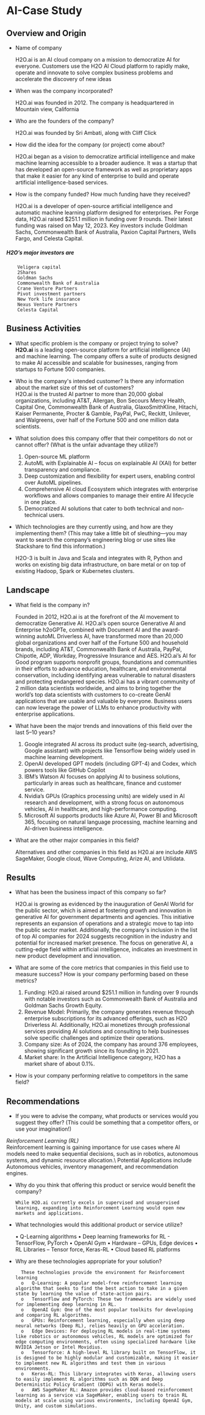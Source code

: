 # AI-Case Study

## Overview and Origin

* Name of company
  
    H2O.ai is an AI cloud company on a mission to democratize AI for everyone. Customers use the H2O AI Cloud platform to rapidly make, operate and innovate to solve complex business problems and accelerate the discovery of new ideas
* When was the company incorporated?
  
    H2O.ai was founded in 2012. The company is headquartered in Mountain view, California
* Who are the founders of the company?
  
    H2O.ai was founded by Sri Ambati, along with Cliff Click 
* How did the idea for the company (or project) come about?
  
    H2O.ai began as a vision to democratize artificial intelligence and make machine learning accessible to a broader audience. It was a startup that has developed an open-source framework as well as proprietary apps that make it easier for any kind of enterprise to build and operate artificial intelligence-based services.		 
* How is the company funded? How much funding have they received?
  
    H2O.ai is a developer of open-source artificial intelligence and automatic machine learning platform designed for enterprises. Per Forge data, H2O.ai raised $251.1 million in funding over 9 rounds. Their latest funding was raised on May 12, 2023. Key investors include Goldman Sachs, Commonwealth Bank of Australia, Paxion Capital Partners, Wells Fargo, and Celesta Capital.
 ##### H2O’s major investors are
        Veligera capital
        2Shares
        Goldman Sachs
        Commonwealth Bank of Australia
        Crane Venture Partners
        Pivot investment partners
        New York life insurance	
        Nexus Venture Partners
        Celesta Capital

## Business Activities

* What specific problem is the company or project trying to solve?\
    **H2O.ai** is a leading open-source platform for artificial intelligence (AI) and machine learning. The company offers a suite of products designed to make AI accessible and scalable for businesses, ranging from startups to Fortune 500 companies.
* Who is the company's intended customer? Is there any information about the market size of this set of customers?\
     H2O.ai is the trusted AI partner to more than 20,000 global organizations, including AT&T, Allergan, Bon Secours Mercy Health, Capital One, Commonwealth Bank of Australia, GlaxoSmithKline, Hitachi, Kaiser Permanente, Procter & Gamble, PayPal, PwC, Reckitt, Unilever, and Walgreens, over half of the Fortune 500 and one million data scientists.
* What solution does this company offer that their competitors do not or cannot offer? (What is the unfair advantage they utilize?)
  
    1.  Open-source ML platform 
    2.  AutoML with Explainable AI – focus on explainable AI (XAI) for better transparency and compliance.
    3.	Deep customization and flexibility for expert users, enabling control over AutoML pipelines.
    4.	Comprehensive AI cloud Ecosystem which integrates with enterprise workflows and allows companies to manage their entire AI lifecycle in one place.
    5.	Democratized AI solutions that cater to both technical and non-technical users.
* Which technologies are they currently using, and how are they implementing them? (This may take a little bit of sleuthing&mdash;you may want to search the company’s engineering blog or use sites like Stackshare to find this information.)
  
    H2O-3 is built in Java and Scala and integrates with R, Python and works on existing big data infrastructure, on           bare metal or on top of existing Hadoop, Spark or Kubernetes clusters.

## Landscape

* What field is the company in?
 
    Founded in 2012, H2O.ai is at the forefront of the AI movement to democratize Generative AI. H2O.ai’s open source Generative AI and Enterprise h2oGPTe, combined with Document AI and the award-winning autoML Driverless AI, have transformed more than 20,000 global organizations and over half of the Fortune 500 and household brands, including AT&T, Commonwealth Bank of Australia, PayPal, Chipotle, ADP, Workday, Progressive Insurance and AES. H2O.ai’s AI for Good program supports nonprofit groups, foundations and communities in their efforts to advance education, healthcare, and environmental conservation, including identifying areas vulnerable to natural disasters and protecting endangered species. H2O.ai has a vibrant community of 2 million data scientists worldwide, and aims to bring together the world’s top data scientists with customers to co-create GenAI applications that are usable and valuable by everyone. Business users can now leverage the power of LLMs to enhance productivity with enterprise applications.

* What have been the major trends and innovations of this field over the last 5&ndash;10 years?
  
    1.	Google integrated AI across its product suite (eg-search, advertising, Google assistant) with projects like Tensorflow being widely used in machine learning development.
    2.	OpenAI developed GPT models (including GPT-4) and Codex, which powers tools like GitHub Copilot
    3.	IBM’s Watson AI focuses on applying AI to business solutions, particularly in areas such as healthcare, finance and customer service.
    4.	Nvidia’s GPUs (Graphics processing units) are widely used in AI research and development, with a strong focus on autonomous vehicles, AI in healthcare, and high-performance computing.
    5.	Microsoft AI supports products like Azure AI, Power BI and Microsoft 365, focusing on natural language processing, machine learning and AI-driven business intelligence.

* What are the other major companies in this field?
  
    Alternatives and other companies in this field as H20.ai are include AWS SageMaker, Google cloud, Wave Computing, Arize AI, and Utilidata.

## Results

* What has been the business impact of this company so far?
  
    H2O.ai is growing as evidenced by the inauguration of GenAI World for the public sector, which is aimed at fostering growth and innovation in generative AI for government departments and agencies. This initiative represents an expansion of operations and a strategic move to tap into the public sector market. Additionally, the company's inclusion in the list of top AI companies for 2024 suggests recognition in the industry and potential for increased market presence. The focus on generative AI, a cutting-edge field within artificial intelligence, indicates an investment in new product development and innovation.

* What are some of the core metrics that companies in this field use to measure success? How is your company performing based on these metrics?

    1.	Funding: H20.ai raised around $251.1 million in funding over 9 rounds with notable investors such as Commonwealth Bank of Australia and Goldman Sachs Growth Equity.
    2.	Revenue Model: Primarily, the company generates revenue through enterprise subscriptions for its advanced offerings, such as H2O Driverless AI. Additionally, H2O.ai monetizes through professional services providing AI solutions and consulting to help businesses solve specific challenges and optimize their operations.
    3.	Company size: As of 2024, the company has around 376 employees, showing significant growth since its founding in 2021.
    4.	Market share: In the Artificial Intelligence category, H2O has a market share of about 0.1%. 

* How is your company performing relative to competitors in the same field?

## Recommendations

* If you were to advise the company, what products or services would you suggest they offer? (This could be something that a competitor offers, or use your imagination!)
  
*Reinforcement Learning (RL)*\
Reinforcement learning is gaining importance for use cases where AI models need to make sequential decisions, such as in robotics, autonomous systems, and dynamic resource allocation.\ 
Potential Applications include Autonomous vehicles, inventory management, and recommendation engines.

* Why do you think that offering this product or service would benefit the company?
  
      While H2O.ai currently excels in supervised and unsupervised learning, expanding into Reinforcement Learning would open new markets and applications.

* What technologies would this additional product or service utilize?
  
    •	Q-Learning algorithms
    •	Deep learning frameworks for RL - TensorFlow, PyTorch
    •	OpenAI 	Gym
    •	Hardware – GPUs, Edge devices
    •	RL Libraries – Tensor force, Keras-RL
    •	Cloud based RL platforms 	

* Why are these technologies appropriate for your solution?
  
        These technologies provide the environment for Reinforcement learning	
        o	Q-Learning: A popular model-free reinforcement learning algorithm that seeks to find the best action to take in a given state by learning the value of state-action pairs.
        o	TensorFlow and PyTorch: These two frameworks are widely used for implementing deep learning in RL.
        o	OpenAI Gym: One of the most popular toolkits for developing and comparing RL algorithms.
        o	GPUs: Reinforcement learning, especially when using deep neural networks (Deep RL), relies heavily on GPU acceleration.
        o	Edge Devices: For deploying RL models in real-time systems like robotics or autonomous vehicles, RL models are optimized for edge computing environments, often using specialized hardware like NVIDIA Jetson or Intel Movidius.
        o	Tensorforce: A high-level RL library built on TensorFlow, it is designed to be highly modular and customizable, making it easier to implement new RL algorithms and test them in various environments.
        o	Keras-RL: This library integrates with Keras, allowing users to easily implement RL algorithms such as DQN and Deep Deterministic Policy Gradient (DDPG) with Keras models.
        o	AWS SageMaker RL: Amazon provides cloud-based reinforcement learning as a service via SageMaker, enabling users to train RL models at scale using various environments, including OpenAI Gym, Unity, and custom simulations.
